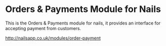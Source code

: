 # Orders & Payments Module for Nails

This is the Orders & Payments module for nails, it provides an interface for accepting payment from customers.

http://nailsapp.co.uk/modules/order-payment